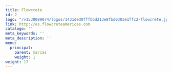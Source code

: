 ```yaml
---
title: Flowcrete
id: 2
logo: "/v1530089074/logos/1431ded0fffbbd213e8fbd0303e1ffc2-flowcrete.jpg"
link: http://es.flowcreteamericas.com
catalogo: ''
meta_keywords: ''
meta_description: ''
menu:
  principal:
    parent: marcas
    weight: 1
weight: 17
---
```

